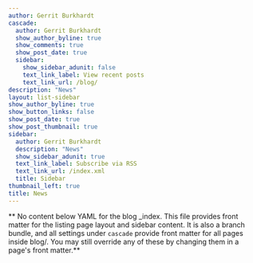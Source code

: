 ```yaml
---
author: Gerrit Burkhardt
cascade:
  author: Gerrit Burkhardt
  show_author_byline: true
  show_comments: true
  show_post_date: true
  sidebar:
    show_sidebar_adunit: false
    text_link_label: View recent posts
    text_link_url: /blog/
description: "News"
layout: list-sidebar
show_author_byline: true
show_button_links: false
show_post_date: true
show_post_thumbnail: true
sidebar:
  author: Gerrit Burkhardt
  description: "News"
  show_sidebar_adunit: true
  text_link_label: Subscribe via RSS
  text_link_url: /index.xml
  title: Sidebar
thumbnail_left: true
title: News
---
```


** No content below YAML for the blog _index. This file provides front matter for the listing page layout and sidebar content. It is also a branch bundle, and all settings under `cascade` provide front matter for all pages inside blog/. You may still override any of these by changing them in a page's front matter.**
